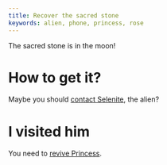```yaml
---
title: Recover the sacred stone
keywords: alien, phone, princess, rose
---
```


The sacred stone is in the moon!

# How to get it?
Maybe you should [contact Selenite](010-contact-selenite.md), the alien?

# I visited him
You need to [revive Princess](020-revive-princess/index.md).
